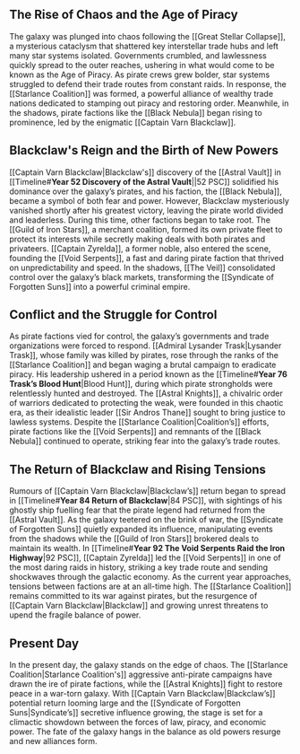 ## The Rise of Chaos and the Age of Piracy

  
The galaxy was plunged into chaos following the [[Great Stellar Collapse]], a mysterious cataclysm that shattered key interstellar trade hubs and left many star systems isolated. Governments crumbled, and lawlessness quickly spread to the outer reaches, ushering in what would come to be known as the Age of Piracy. As pirate crews grew bolder, star systems struggled to defend their trade routes from constant raids. In response, the [[Starlance Coalition]] was formed, a powerful alliance of wealthy trade nations dedicated to stamping out piracy and restoring order. Meanwhile, in the shadows, pirate factions like the [[Black Nebula]] began rising to prominence, led by the enigmatic [[Captain Varn Blackclaw]].

## Blackclaw's Reign and the Birth of New Powers


[[Captain Varn Blackclaw|Blackclaw's]] discovery of the [[Astral Vault]] in [[Timeline#**Year 52 Discovery of the Astral Vault**||52 PSC]] solidified his dominance over the galaxy’s pirates, and his faction, the [[Black Nebula]], became a symbol of both fear and power. However, Blackclaw mysteriously vanished shortly after his greatest victory, leaving the pirate world divided and leaderless. During this time, other factions began to take root. The [[Guild of Iron Stars]], a merchant coalition, formed its own private fleet to protect its interests while secretly making deals with both pirates and privateers. [[Captain Zyrelda]], a former noble, also entered the scene, founding the [[Void Serpents]], a fast and daring pirate faction that thrived on unpredictability and speed. In the shadows, [[The Veil]] consolidated control over the galaxy’s black markets, transforming the [[Syndicate of Forgotten Suns]] into a powerful criminal empire.

## Conflict and the Struggle for Control


As pirate factions vied for control, the galaxy’s governments and trade organizations were forced to respond. [[Admiral Lysander Trask|Lysander Trask]], whose family was killed by pirates, rose through the ranks of the [[Starlance Coalition]] and began waging a brutal campaign to eradicate piracy. His leadership ushered in a period known as the [[Timeline#**Year 76 Trask’s Blood Hunt**|Blood Hunt]], during which pirate strongholds were relentlessly hunted and destroyed. The [[Astral Knights]], a chivalric order of warriors dedicated to protecting the weak, were founded in this chaotic era, as their idealistic leader [[Sir Andros Thane]] sought to bring justice to lawless systems. Despite the [[Starlance Coalition|Coalition’s]] efforts, pirate factions like the [[Void Serpents]] and remnants of the [[Black Nebula]] continued to operate, striking fear into the galaxy’s trade routes.

## The Return of Blackclaw and Rising Tensions


Rumours of [[Captain Varn Blackclaw|Blackclaw’s]] return began to spread in [[Timeline#**Year 84 Return of Blackclaw**|84 PSC]], with sightings of his ghostly ship fuelling fear that the pirate legend had returned from the [[Astral Vault]]. As the galaxy teetered on the brink of war, the [[Syndicate of Forgotten Suns]] quietly expanded its influence, manipulating events from the shadows while the [[Guild of Iron Stars]] brokered deals to maintain its wealth. In [[Timeline#**Year 92 The Void Serpents Raid the Iron Highway**|92 PSC]], [[Captain Zyrelda]] led the [[Void Serpents]] in one of the most daring raids in history, striking a key trade route and sending shockwaves through the galactic economy. As the current year approaches, tensions between factions are at an all-time high. The [[Starlance Coalition]] remains committed to its war against pirates, but the resurgence of [[Captain Varn Blackclaw|Blackclaw]] and growing unrest threatens to upend the fragile balance of power.

## Present Day


In the present day, the galaxy stands on the edge of chaos. The [[Starlance Coalition|Starlance Coalition's]] aggressive anti-pirate campaigns have drawn the ire of pirate factions, while the [[Astral Knights]] fight to restore peace in a war-torn galaxy. With [[Captain Varn Blackclaw|Blackclaw’s]] potential return looming large and the [[Syndicate of Forgotten Suns|Syndicate’s]] secretive influence growing, the stage is set for a climactic showdown between the forces of law, piracy, and economic power. The fate of the galaxy hangs in the balance as old powers resurge and new alliances form.
